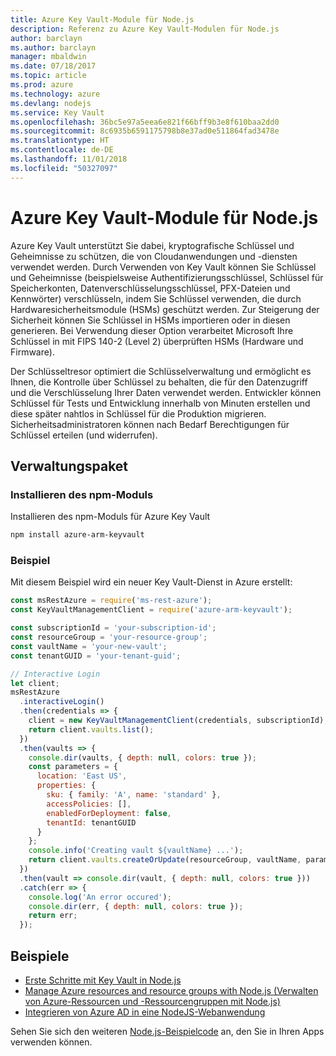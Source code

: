 ```yaml
---
title: Azure Key Vault-Module für Node.js
description: Referenz zu Azure Key Vault-Modulen für Node.js
author: barclayn
ms.author: barclayn
manager: mbaldwin
ms.date: 07/18/2017
ms.topic: article
ms.prod: azure
ms.technology: azure
ms.devlang: nodejs
ms.service: Key Vault
ms.openlocfilehash: 36bc5e97a5eea6e821f66bff9b3e8f610baa2dd0
ms.sourcegitcommit: 8c6935b6591175798b8e37ad0e511864fad3478e
ms.translationtype: HT
ms.contentlocale: de-DE
ms.lasthandoff: 11/01/2018
ms.locfileid: "50327097"
---
```

# <a name="azure-key-vault-modules-for-nodejs"></a>Azure Key Vault-Module für Node.js

Azure Key Vault unterstützt Sie dabei, kryptografische Schlüssel und Geheimnisse zu schützen, die von Cloudanwendungen und -diensten verwendet werden. Durch Verwenden von Key Vault können Sie Schlüssel und Geheimnisse (beispielsweise Authentifizierungsschlüssel, Schlüssel für Speicherkonten, Datenverschlüsselungsschlüssel, PFX-Dateien und Kennwörter) verschlüsseln, indem Sie Schlüssel verwenden, die durch Hardwaresicherheitsmodule (HSMs) geschützt werden. Zur Steigerung der Sicherheit können Sie Schlüssel in HSMs importieren oder in diesen generieren. Bei Verwendung dieser Option verarbeitet Microsoft Ihre Schlüssel in mit FIPS 140-2 (Level 2) überprüften HSMs (Hardware und Firmware).

Der Schlüsseltresor optimiert die Schlüsselverwaltung und ermöglicht es Ihnen, die Kontrolle über Schlüssel zu behalten, die für den Datenzugriff und die Verschlüsselung Ihrer Daten verwendet werden. Entwickler können Schlüssel für Tests und Entwicklung innerhalb von Minuten erstellen und diese später nahtlos in Schlüssel für die Produktion migrieren. Sicherheitsadministratoren können nach Bedarf Berechtigungen für Schlüssel erteilen (und widerrufen).

## <a name="management-package"></a>Verwaltungspaket

### <a name="install-the-npm-module"></a>Installieren des npm-Moduls 

Installieren des npm-Moduls für Azure Key Vault

```bash
npm install azure-arm-keyvault
```

### <a name="example"></a>Beispiel

Mit diesem Beispiel wird ein neuer Key Vault-Dienst in Azure erstellt:

```javascript
const msRestAzure = require('ms-rest-azure');
const KeyVaultManagementClient = require('azure-arm-keyvault');

const subscriptionId = 'your-subscription-id';
const resourceGroup = 'your-resource-group';
const vaultName = 'your-new-vault';
const tenantGUID = 'your-tenant-guid';

// Interactive Login
let client;
msRestAzure
  .interactiveLogin()
  .then(credentials => {
    client = new KeyVaultManagementClient(credentials, subscriptionId);
    return client.vaults.list();
  })
  .then(vaults => {
    console.dir(vaults, { depth: null, colors: true });
    const parameters = {
      location: 'East US',
      properties: {
        sku: { family: 'A', name: 'standard' },
        accessPolicies: [],
        enabledForDeployment: false,
        tenantId: tenantGUID
      }
    };
    console.info('Creating vault ${vaultName} ...');
    return client.vaults.createOrUpdate(resourceGroup, vaultName, parameters);
  })
  .then(vault => console.dir(vault, { depth: null, colors: true }))
  .catch(err => {
    console.log('An error occured');
    console.dir(err, { depth: null, colors: true });
    return err;
  });
```

## <a name="samples"></a>Beispiele

- [Erste Schritte mit Key Vault in Node.js](https://azure.microsoft.com/resources/samples/key-vault-node-getting-started/)
- [Manage Azure resources and resource groups with Node.js (Verwalten von Azure-Ressourcen und -Ressourcengruppen mit Node.js)](https://azure.microsoft.com/resources/samples/resource-manager-node-resources-and-groups/) 
- [Integrieren von Azure AD in eine NodeJS-Webanwendung](https://azure.microsoft.com/resources/samples/active-directory-node-webapp-openidconnect/) 

Sehen Sie sich den weiteren [Node.js-Beispielcode](https://azure.microsoft.com/resources/samples/?platform=nodejs) an, den Sie in Ihren Apps verwenden können.
